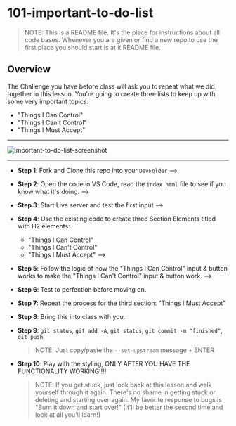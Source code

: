 # 101-important-to-do-list

  > NOTE: This is a README file. It's the place for instructions about all code bases. Whenever you are given or find a new repo to use the first place you should start is at it README file.

## Overview

The Challenge you have before class will ask you to repeat what we did together in this lesson. You're going to create three lists to keep up with some very important topics:

* "Things I Can Control"
* "Things I Can't Control"
* "Things I Must Accept"

<hr/>

![important-to-do-list-screenshot](important-to-do-list-screenshot.png)

<hr/>

* **Step 1**: Fork and Clone this repo into your `DevFolder` -->
* **Step 2**: Open the code in VS Code, read the `index.html` file to see if you know what it's doing. -->
* **Step 3**: Start Live server and test the first input -->
* **Step 4**: Use the existing code to create three Section Elements titled with H2 elements:
  * "Things I Can Control"
  * "Things I Can't Control"
  * "Things I Must Accept" -->
* **Step 5**: Follow the logic of how the "Things I Can Control" input & button works to make the "Things I Can't Control" input & button work. -->
* **Step 6**: Test to perfection before moving on. 
* **Step 7**: Repeat the process for the third section: "Things I Must Accept"
* **Step 8**: Bring this into class with you.
* **Step 9**: `git status`, `git add -A`, `git status`, `git commit -m "finished"`, `git push`
  
  > NOTE: Just copy/paste the  `--set-upstream` message + ENTER

* **Step 10**: Play with the styling, ONLY AFTER YOU HAVE THE FUNCTIONALITY WORKING!!!!
  > NOTE: If you get stuck, just look back at this lesson and walk yourself through it again. There's no shame in getting stuck or deleting and starting over again. My favorite response to bugs is "Burn it down and start over!" (It'll be better the second time and look at all you'll learn!)
